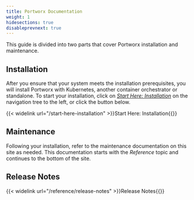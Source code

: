 ```yaml
---
title: Portworx Documentation
weight: 1
hidesections: true
disableprevnext: true
---
```


This guide is divided into two parts that cover Portworx installation and maintenance.

## Installation

After you ensure that your system meets the installation prerequisites, you will install Portworx with Kubernetes, another container orchestrator or standalone. To start your installation, click on [_Start Here: Installation_](/start-here-installation) on the navigation tree to the left, or click the button below.

{{< widelink url="/start-here-installation" >}}Start Here: Installation{{</widelink>}}

## Maintenance

Following your installation, refer to the maintenance documentation on this site as needed. This documentation starts with the _Reference_ topic and continues to the bottom of the site.

## Release Notes

{{< widelink url="/reference/release-notes" >}}Release Notes{{</widelink>}}

